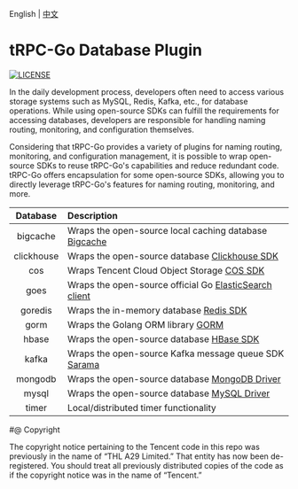 English | [中文](README.zh_CN.md)

# tRPC-Go Database Plugin

[![LICENSE](https://img.shields.io/badge/license-Apache--2.0-green.svg)](https://github.com/trpc-ecosystem/go-database/blob/main/LICENSE)

In the daily development process, developers often need to access various storage systems such as MySQL, Redis, Kafka, etc., for database operations. While using open-source SDKs can fulfill the requirements for accessing databases, developers are responsible for handling naming routing, monitoring, and configuration themselves.

Considering that tRPC-Go provides a variety of plugins for naming routing, monitoring, and configuration management, it is possible to wrap open-source SDKs to reuse tRPC-Go's capabilities and reduce redundant code. tRPC-Go offers encapsulation for some open-source SDKs, allowing you to directly leverage tRPC-Go's features for naming routing, monitoring, and more.

| Database | Description |
| :-------: | :---------- |
| bigcache | Wraps the open-source local caching database [Bigcache](https://github.com/allegro/bigcache) |
| clickhouse | Wraps the open-source database [Clickhouse SDK](https://github.com/ClickHouse/clickhouse-go) |
| cos | Wraps Tencent Cloud Object Storage [COS SDK](https://github.com/tencentyun/cos-go-sdk-v5) |
| goes | Wraps the open-source official Go [ElasticSearch client](https://github.com/elastic/go-elasticsearch) |
| goredis | Wraps the in-memory database [Redis SDK](https://github.com/redis/go-redis) |
| gorm | Wraps the Golang ORM library [GORM](https://github.com/go-gorm/gorm) |
| hbase | Wraps the open-source database [HBase SDK](https://github.com/tsuna/gohbase) |
| kafka | Wraps the open-source Kafka message queue SDK [Sarama](https://github.com/IBM/sarama) |
| mongodb | Wraps the open-source database [MongoDB Driver](https://go.mongodb.org/mongo-driver/mongo) |
| mysql | Wraps the open-source database [MySQL Driver](https://github.com/go-sql-driver/mysql) |
| timer | Local/distributed timer functionality |

#@ Copyright

The copyright notice pertaining to the Tencent code in this repo was previously in the name of “THL A29 Limited.”  That entity has now been de-registered.  You should treat all previously distributed copies of the code as if the copyright notice was in the name of “Tencent.”
